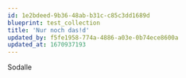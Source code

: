 ```yaml
---
id: 1e2bdeed-9b36-48ab-b31c-c85c3dd1689d
blueprint: test_collection
title: 'Nur noch das!d'
updated_by: f5fe1958-774a-4886-a03e-0b74ece8600a
updated_at: 1670937193
---
```

Sodalle